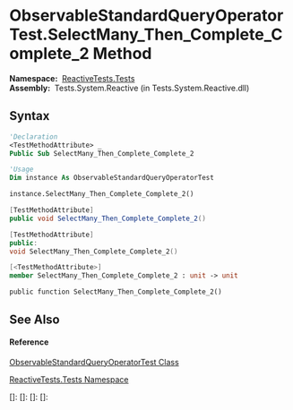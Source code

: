 # ObservableStandardQueryOperatorTest.SelectMany\_Then\_Complete\_Complete\_2 Method

**Namespace:**  [ReactiveTests.Tests](ReactiveTests.Tests\ReactiveTests.Tests.md)  
**Assembly:**  Tests.System.Reactive (in Tests.System.Reactive.dll)

## Syntax

```vb
'Declaration
<TestMethodAttribute> _
Public Sub SelectMany_Then_Complete_Complete_2
```

```vb
'Usage
Dim instance As ObservableStandardQueryOperatorTest

instance.SelectMany_Then_Complete_Complete_2()
```

```csharp
[TestMethodAttribute]
public void SelectMany_Then_Complete_Complete_2()
```

```c++
[TestMethodAttribute]
public:
void SelectMany_Then_Complete_Complete_2()
```

```fsharp
[<TestMethodAttribute>]
member SelectMany_Then_Complete_Complete_2 : unit -> unit 
```

```jscript
public function SelectMany_Then_Complete_Complete_2()
```

## See Also

#### Reference

[ObservableStandardQueryOperatorTest Class](ObservableStandardQueryOperatorTest\ObservableStandardQueryOperatorTest.md)

[ReactiveTests.Tests Namespace](ReactiveTests.Tests\ReactiveTests.Tests.md)

[]: 
[]: 
[]: 
[]: 